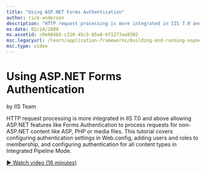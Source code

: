 ```yaml
---
title: "Using ASP.NET Forms Authentication"
author: rick-anderson
description: "HTTP request processing is more integrated in IIS 7.0 and above allowing ASP.NET features like Forms Authentication to process requests for non-ASP.NET conte..."
ms.date: 02/24/2008
ms.assetid: c0e984b5-c310-45c3-85a8-6f1273aa9302
msc.legacyurl: /learn/application-frameworks/building-and-running-aspnet-applications/using-aspnet-forms-authentication
msc.type: video
---
```

Using ASP.NET Forms Authentication
====================
by IIS Team

HTTP request processing is more integrated in IIS 7.0 and above allowing ASP.NET features like Forms Authentication to process requests for non-ASP.NET content like ASP, PHP or media files. This tutorial covers configuring authentication settings in Web.config, adding users and roles to membership, and configuring authentication for all content types in Integrated Pipeline Mode.

[&#9654; Watch video (16 minutes)](https://channel9.msdn.com/Blogs/IIS-NET-Site-Videos/using-aspnet-forms-authentication)